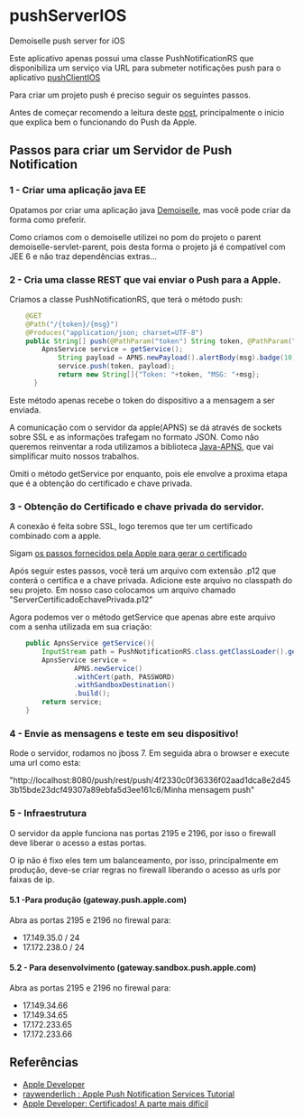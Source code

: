 pushServerIOS
=============

Demoiselle push server for iOS

Este aplicativo apenas possui uma classe PushNotificationRS que disponibiliza um serviço via URL para submeter notificações push para o aplicativo [pushClientIOS](https://github.com/exmo/pushClientIOS)

Para criar um projeto push é preciso seguir os seguintes passos.

Antes de começar recomendo a leitura deste [post](http://www.raywenderlich.com/3443/apple-push-notification-services-tutorial-part-12), principalmente
o inicio que explica bem o funcionando do Push da Apple.

## Passos para criar um Servidor de Push Notification

### 1 - Criar uma aplicação java EE

Opatamos por criar uma aplicação java [Demoiselle](http://www.frameworkdemoisell.gov.br), mas você pode criar da forma como preferir.

Como criamos com o demoiselle utilizei no pom do projeto o parent demoiselle-servlet-parent, pois desta forma o projeto
já é compatível com JEE 6 e não traz dependências extras...

### 2 - Cria uma classe REST que vai enviar o Push para a Apple.

Criamos a classe PushNotificationRS, que terá o método push:

```java
    @GET
    @Path("/{token}/{msg}")
    @Produces("application/json; charset=UTF-8")
    public String[] push(@PathParam("token") String token, @PathParam("msg") String msg)
        ApnsService service = getService();
		    String payload = APNS.newPayload().alertBody(msg).badge(10).sound("message").build();
		    service.push(token, payload); 
		    return new String[]{"Token: "+token, "MSG: "+msg};
	  }	
```

Este método apenas recebe o token do dispositivo a a mensagem a ser enviada.

A comunicação com o servidor da apple(APNS) se dá através de sockets sobre SSL e as informações trafegam no formato JSON. 
Como não queremos reinventar a roda utilizamos a biblioteca [Java-APNS](https://github.com/notnoop/java-apns), que vai simplificar muito nossos trabalhos.

Omiti o método getService por enquanto, pois ele envolve a proxima etapa que é a obtenção do certificado e chave privada.

### 3 - Obtenção do Certificado e chave privada do servidor.

A conexão é feita sobre SSL, logo teremos que ter um certificado combinado com a apple.

Sigam [os passos fornecidos pela Apple para gerar o certificado](http://developer.apple.com/library/mac/#documentation/NetworkingInternet/Conceptual/RemoteNotificationsPG/ProvisioningDevelopment/ProvisioningDevelopment.html#//apple_ref/doc/uid/TP40008194-CH104-SW3)

Após seguir estes passos, você terá um arquivo com extensão .p12 que conterá o certifica e a chave privada. Adicione este arquivo no classpath do seu projeto.
Em nosso caso colocamos um arquivo chamado "ServerCertificadoEchavePrivada.p12"

Agora podemos ver o método getService que apenas abre este arquivo com a senha utilizada em sua criação:

```java
    public ApnsService getService(){
		InputStream path = PushNotificationRS.class.getClassLoader().getResourceAsStream(CERTIFICADO);
		ApnsService service =
			    APNS.newService()
			    .withCert(path, PASSWORD)
			    .withSandboxDestination()
			    .build();
		return service;
	}
```

### 4 - Envie as mensagens e teste em seu dispositivo!

Rode o servidor, rodamos no jboss 7. Em seguida abra o browser e execute uma url como esta:

"http://localhost:8080/push/rest/push/4f2330c0f36336f02aad1dca8e2d453b15bde23dcf49307a89ebfa5d3ee161c6/Minha mensagem push"

### 5 - Infraestrutura

O servidor da apple funciona nas portas 2195 e 2196, por isso o firewall deve liberar o acesso a estas portas.

O ip não é fixo eles tem um balanceamento, por isso, principalmente em produção, deve-se criar regras no firewall liberando o
acesso as urls por faixas de ip.

#### 5.1 -Para produção (gateway.push.apple.com)

Abra as portas 2195 e 2196 no firewal para:

* 17.149.35.0 / 24
* 17.172.238.0 / 24

#### 5.2 - Para desenvolvimento (gateway.sandbox.push.apple.com)

Abra as portas 2195 e 2196 no firewal para:

* 17.149.34.66
* 17.149.34.65
* 17.172.233.65
* 17.172.233.66


## Referências

* [Apple Developer](http://developer.apple.com/library/mac/#documentation/NetworkingInternet/Conceptual/RemoteNotificationsPG/Introduction/Introduction.html#//apple_ref/doc/uid/TP40008194-CH1-SW1)
* [raywenderlich : Apple Push Notification Services Tutorial](http://www.raywenderlich.com/3443/apple-push-notification-services-tutorial-part-12)
* [Apple Developer: Certificados! A parte mais difícil](http://developer.apple.com/library/mac/#documentation/NetworkingInternet/Conceptual/RemoteNotificationsPG/ProvisioningDevelopment/ProvisioningDevelopment.html#//apple_ref/doc/uid/TP40008194-CH104-SW3)
